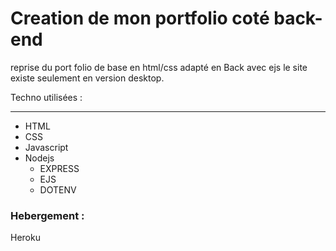 # Creation de mon portfolio coté back-end

reprise du port folio de base en html/css adapté en Back avec ejs
le site existe seulement en version desktop.

 Techno utilisées :
 
 --------

 - HTML
 - CSS 
 - Javascript
 - Nodejs
    - EXPRESS
    - EJS
    - DOTENV

### Hebergement :

Heroku